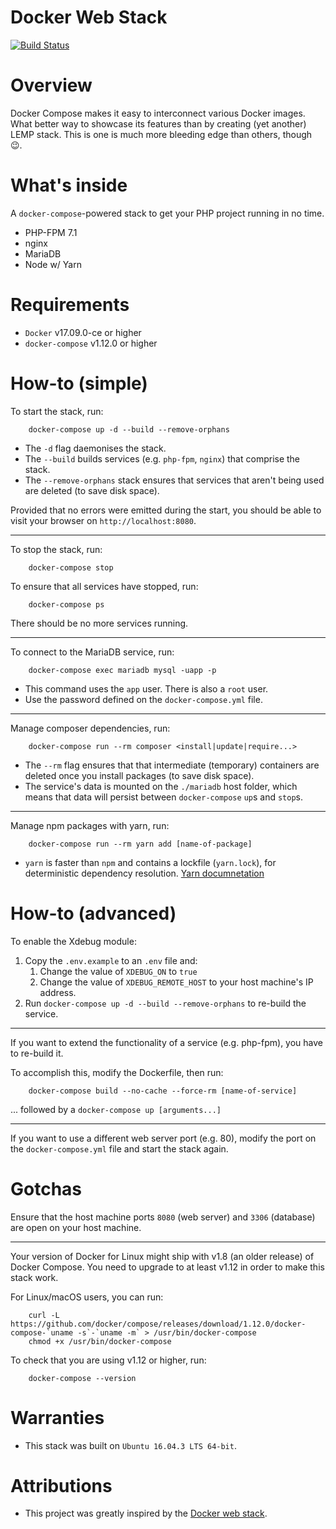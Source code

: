 # Docker Web Stack

[![Build Status](https://travis-ci.org/jpcaparas/docker-web-stack.svg?branch=master)](https://travis-ci.org/jpcaparas/docker-webapp)

# Overview

Docker Compose makes it easy to interconnect various Docker images. What better way to showcase its features than by
creating (yet another) LEMP stack. This is one is much more bleeding edge than others, though :wink:.

# What's inside

A `docker-compose`-powered stack to get your PHP project running in no time.

- PHP-FPM 7.1
- nginx
- MariaDB
- Node w/ Yarn


# Requirements

- `Docker` v17.09.0-ce or higher
- `docker-compose` v1.12.0 or higher


# How-to (simple)

To start the stack, run:

        docker-compose up -d --build --remove-orphans

- The `-d` flag daemonises the stack.
- The `--build` builds services (e.g. `php-fpm`, `nginx`) that comprise the stack.
- The `--remove-orphans` stack ensures that services that aren't being used are deleted (to save disk space).

Provided that no errors were emitted during the start, you should be able to visit your browser on `http://localhost:8080`.

---

To stop the stack, run:

        docker-compose stop

To ensure that all services have stopped, run:

        docker-compose ps

There should be no more services running.

---

To connect to the MariaDB service, run:

        docker-compose exec mariadb mysql -uapp -p

- This command uses the `app` user. There is also a `root` user.
- Use the password defined on the `docker-compose.yml` file.

---

Manage composer dependencies, run:

        docker-compose run --rm composer <install|update|require...>

- The `--rm` flag ensures that that intermediate (temporary) containers are deleted once you install packages (to save disk space).
- The service's data is mounted on the `./mariadb` host folder, which means that data will persist between `docker-compose` `up`s and `stop`s.


---

Manage npm packages with yarn, run:

        docker-compose run --rm yarn add [name-of-package]

- `yarn` is faster than `npm` and contains a lockfile (`yarn.lock`), for deterministic dependency resolution.
[Yarn documnetation](https://yarnpkg.com/en/docs/usage)

# How-to (advanced)

To enable the Xdebug module:

1. Copy the `.env.example` to an `.env` file and:
    1. Change the value of `XDEBUG_ON` to `true`
    1. Change the value of `XDEBUG_REMOTE_HOST` to your host machine's IP address.
2.  Run `docker-compose up -d --build --remove-orphans` to re-build the service.

---

If you want to extend the functionality of a service (e.g. php-fpm), you have to re-build it.

To accomplish this, modify the Dockerfile, then run:

        docker-compose build --no-cache --force-rm [name-of-service]

... followed by a `docker-compose up [arguments...]`

---

If you want to use a different web server port (e.g. 80), modify the port on the `docker-compose.yml` file
and start the stack again.


# Gotchas

Ensure that the host machine ports `8080` (web server) and `3306` (database) are open on your host machine.

---

Your version of Docker for Linux might ship with v1.8 (an older release) of Docker Compose. You need to upgrade
to at least v1.12 in order to make this stack work.

For Linux/macOS users, you can run:

        curl -L https://github.com/docker/compose/releases/download/1.12.0/docker-compose-`uname -s`-`uname -m` > /usr/bin/docker-compose
        chmod +x /usr/bin/docker-compose

To check that you are using v1.12 or higher, run:

        docker-compose --version


# Warranties

- This stack was built on `Ubuntu 16.04.3 LTS 64-bit`.


# Attributions

- This project was greatly inspired by the [Docker web stack](https://github.com/jpcaparas/docker-web-stack).

